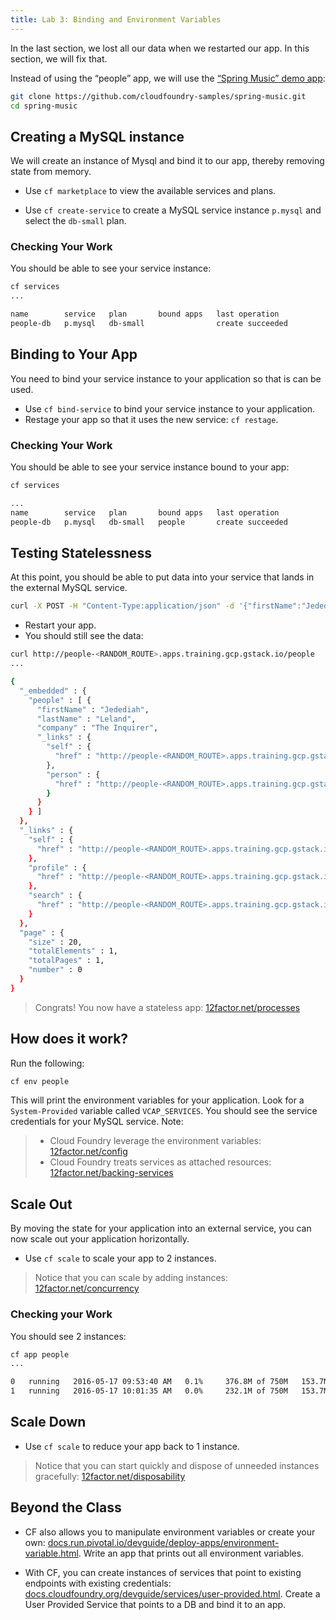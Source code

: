 ```yaml
---
title: Lab 3: Binding and Environment Variables
---
```


In the last section, we lost all our data when we restarted our app.  In this
section, we will fix that.

Instead of using the “people” app, we will use the
[“Spring Music” demo app](https://github.com/cloudfoundry-samples/spring-music):

```sh
git clone https://github.com/cloudfoundry-samples/spring-music.git
cd spring-music
```

## Creating a MySQL instance

We will create an instance of Mysql and bind it to our app, thereby removing
state from memory.

* Use `cf marketplace` to view the available services and plans.

* Use `cf create-service` to create a MySQL service instance `p.mysql` and
  select the `db-small` plan.

### Checking Your Work

You should be able to see your service instance:

```sh
cf services
...

name        service   plan       bound apps   last operation
people-db   p.mysql   db-small                create succeeded
```

## Binding to Your App

You need to bind your service instance to your application so that is can be used.

* Use `cf bind-service` to bind your service instance to your application.
* Restage your app so that it uses the new service: `cf restage`.

### Checking Your Work

You should be able to see your service instance bound to your app:

```sh
cf services

...
name        service   plan       bound apps   last operation
people-db   p.mysql   db-small   people       create succeeded
```

## Testing Statelessness

At this point, you should be able to put data into your service that lands in
the external MySQL service.

```sh
curl -X POST -H "Content-Type:application/json" -d '{"firstName":"Jedediah,", "lastName":"Leland", "company":"The Inquirer"}' http://people-<RANDOM_ROUTE>.apps.training.gcp.gstack.io/people
```

* Restart your app.
* You should still see the data:

```sh
curl http://people-<RANDOM_ROUTE>.apps.training.gcp.gstack.io/people
...

{
  "_embedded" : {
    "people" : [ {
      "firstName" : "Jedediah",
      "lastName" : "Leland",
      "company" : "The Inquirer",
      "_links" : {
        "self" : {
          "href" : "http://people-<RANDOM_ROUTE>.apps.training.gcp.gstack.io/people/2"
        },
        "person" : {
          "href" : "http://people-<RANDOM_ROUTE>.apps.training.gcp.gstack.io/people/2"
        }
      }
    } ]
  },
  "_links" : {
    "self" : {
      "href" : "http://people-<RANDOM_ROUTE>.apps.training.gcp.gstack.io/people"
    },
    "profile" : {
      "href" : "http://people-<RANDOM_ROUTE>.apps.training.gcp.gstack.io/profile/people"
    },
    "search" : {
      "href" : "http://people-<RANDOM_ROUTE>.apps.training.gcp.gstack.io/people/search"
    }
  },
  "page" : {
    "size" : 20,
    "totalElements" : 1,
    "totalPages" : 1,
    "number" : 0
  }
}
```

> Congrats!  You now have a stateless app:
> <a href="http://12factor.net/processes" target="_blank">12factor.net/processes</a>

## How does it work?

Run the following:

```sh
cf env people
```

This will print the environment variables for your application.  Look for a
`System-Provided` variable called `VCAP_SERVICES`.  You should see the service
credentials for your MySQL service.  Note:

> * Cloud Foundry leverage the environment variables:
> <a href="http://12factor.net/config" target="_blank">12factor.net/config</a>
> * Cloud Foundry treats services as attached resources:
> <a href="http://12factor.net/backing-services" target="_blank">12factor.net/backing-services</a>


## Scale Out

By moving the state for your application into an external service, you can now
scale out your application horizontally.

* Use `cf scale` to scale your app to 2 instances.

> Notice that you can scale by adding instances:
> <a href="http://12factor.net/concurrency" target="_blank">12factor.net/concurrency</a>

### Checking your Work

You should see 2 instances:

```sh
cf app people
...

0   running   2016-05-17 09:53:40 AM   0.1%     376.8M of 750M   153.7M of 512M
1   running   2016-05-17 10:01:35 AM   0.0%     232.1M of 750M   153.7M of 512M
```

## Scale Down

* Use `cf scale` to reduce your app back to 1 instance.

> Notice that you can start quickly and dispose of unneeded instances gracefully:
> <a href="http://12factor.net/disposability" target="_blank">12factor.net/disposability</a>

## Beyond the Class

* CF also allows you to manipulate environment variables or create your own:
  <a href="https://docs.cloudfoundry.org/devguide/deploy-apps/environment-variable.html"
  target="_blank">docs.run.pivotal.io/devguide/deploy-apps/environment-variable.html</a>.
  Write an app that prints out all environment variables.

* With CF, you can create instances of services that point to existing endpoints with existing credentials:
  <a href="http://docs.cloudfoundry.org/devguide/services/user-provided.html" target="_blank">docs.cloudfoundry.org/devguide/services/user-provided.html</a>.
  Create a User Provided Service that points to a DB and bind it to an app.
